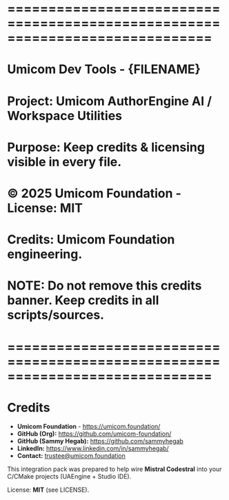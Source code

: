 ﻿# =============================================================================
#  Umicom Dev Tools - {FILENAME}
#  Project: Umicom AuthorEngine AI / Workspace Utilities
#  Purpose: Keep credits & licensing visible in every file.
#  
#  © 2025 Umicom Foundation - License: MIT

#  Credits: Umicom Foundation engineering. 
#  NOTE: Do not remove this credits banner. Keep credits in all scripts/sources.
# =============================================================================

# Credits

- **Umicom Foundation** - https://umicom.foundation/
- **GitHub (Org):** https://github.com/umicom-foundation/
- **GitHub (Sammy Hegab):** https://github.com/sammyhegab
- **LinkedIn:** https://www.linkedin.com/in/sammyhegab/
- **Contact:** trustee@umicom.foundation

This integration pack was prepared to help wire **Mistral Codestral** into your C/CMake projects (UAEngine + Studio IDE).

License: **MIT** (see LICENSE).

